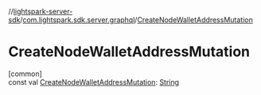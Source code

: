//[lightspark-server-sdk](../../index.md)/[com.lightspark.sdk.server.graphql](index.md)/[CreateNodeWalletAddressMutation](-create-node-wallet-address-mutation.md)

# CreateNodeWalletAddressMutation

[common]\
const val [CreateNodeWalletAddressMutation](-create-node-wallet-address-mutation.md): [String](https://kotlinlang.org/api/latest/jvm/stdlib/kotlin/-string/index.html)

